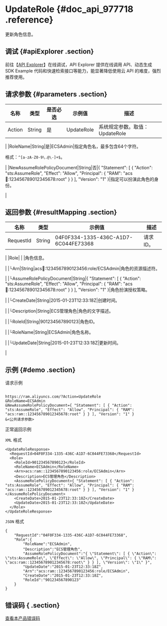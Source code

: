 # UpdateRole {#doc_api_977718 .reference}

更新角色信息。

## 调试 {#apiExplorer .section}

前往【[API Explorer](https://api.aliyun.com/#product=Ram&api=UpdateRole)】在线调试，API Explorer 提供在线调用 API、动态生成 SDK Example 代码和快速检索接口等能力，能显著降低使用云 API 的难度，强烈推荐使用。

## 请求参数 {#parameters .section}

|名称|类型|是否必选|示例值|描述|
|--|--|----|---|--|
|Action|String|是|UpdateRole|系统规定参数。取值：UpdateRole

 |
|RoleName|String|是|ECSAdmin|指定角色名，最多包含64个字符。

 格式：`^[a-zA-Z0-9\.@\-]+$`。

 |
|NewAssumeRolePolicyDocument|String|否|\{ "Statement": \[ \{ "Action": "sts:AssumeRole", "Effect": "Allow", "Principal": \{ "RAM": "acs:ram::123456789012345678:root" \} \} \], "Version": "1" \}|指定可以扮演此角色的身份。

 |

## 返回参数 {#resultMapping .section}

|名称|类型|示例值|描述|
|--|--|---|--|
|RequestId|String|04F0F334-1335-436C-A1D7-6C044FE73368|请求ID。

 |
|Role| | |角色信息。

 |
|└Arn|String|acs:ram::1234567890123456:role/ECSAdmin|角色的资源描述符。

 |
|└AssumeRolePolicyDocument|String|\{ "Statement": \[ \{ "Action": "sts:AssumeRole", "Effect": "Allow", "Principal": \{ "RAM": "acs:ram::123456789012345678:root" \} \} \], "Version": "1" \}|角色扮演授权策略。

 |
|└CreateDate|String|2015-01-23T12:33:18Z|创建时间。

 |
|└Description|String|ECS管理角色|角色的文字描述。

 |
|└RoleId|String|901234567890123|角色ID。

 |
|└RoleName|String|ECSAdmin|角色名称。

 |
|└UpdateDate|String|2015-01-23T12:33:18Z|更新时间。

 |

## 示例 {#demo .section}

请求示例

``` {#request_demo}

https://ram.aliyuncs.com/?Action=UpdateRole
&RoleName=ECSAdmin
&NewAssumeRolePolicyDocument={ "Statement": [ { "Action": "sts:AssumeRole", "Effect": "Allow", "Principal": { "RAM": "acs:ram::123456789012345678:root" } } ], "Version": "1" }
&<公共请求参数>

```

正常返回示例

`XML` 格式

``` {#xml_return_success_demo}
<UpdateRoleResponse>
  <RequestId>04F0F334-1335-436C-A1D7-6C044FE73368</RequestId>
  <Role>
    <RoleId>901234567890123</RoleId>
    <RoleName>ECSAdmin</RoleName>
    <Arn>acs:ram::1234567890123456:role/ECSAdmin</Arn>
    <Description>ECS管理角色</Description>
    <AssumeRolePolicyDocument>{ "Statement": [ { "Action": "sts:AssumeRole", "Effect": "Allow", "Principal": { "RAM": "acs:ram::123456789012345678:root" } } ], "Version": "1" }</AssumeRolePolicyDocument>
    <CreateDate>2015-01-23T12:33:18Z</CreateDate>
    <UpdateDate>2015-01-23T12:33:18Z</UpdateDate>
  </Role>
</UpdateRoleResponse>

```

`JSON` 格式

``` {#json_return_success_demo}
{
	"RequestId":"04F0F334-1335-436C-A1D7-6C044FE73368",
	"Role":{
		"RoleName":"ECSAdmin",
		"Description":"ECS管理角色",
		"AssumeRolePolicyDocument":"{ \"Statement\": [ { \"Action\": \"sts:AssumeRole\", \"Effect\": \"Allow\", \"Principal\": { \"RAM\": \"acs:ram::123456789012345678:root\" } } ], \"Version\": \"1\" }",
		"UpdateDate":"2015-01-23T12:33:18Z",
		"Arn":"acs:ram::1234567890123456:role/ECSAdmin",
		"CreateDate":"2015-01-23T12:33:18Z",
		"RoleId":"901234567890123"
	}
}
```

## 错误码 { .section}

[查看本产品错误码](https://error-center.aliyun.com/status/product/Ram)

